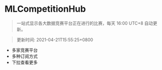 # MLCompetitionHub

> 一站式显示各大数据竞赛平台正在进行的比赛，每天 16:00 UTC+8 自动更新。
  
> 更新时间: 2021-04-21T15:55:25+0800 

* 多家竞赛平台
* 多种订阅方式
* 下拉查看更多